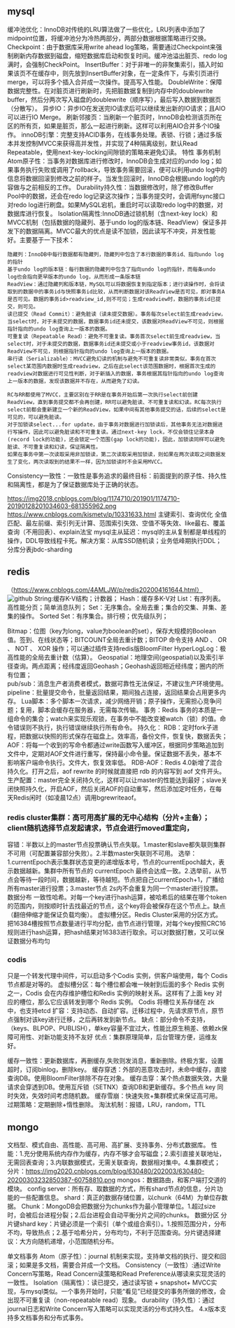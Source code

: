 
## mysql
缓冲池优化：InnoDB对传统的LRU算法做了一些优化，LRU列表中添加了midpoint位置，将缓冲池分为冷热两部分，两部分数据根据策略进行交换。
Checkpoint：由于数据库采用write ahead log策略，需要通过Checkpoint来强制刷新内存数据到磁盘，缩短数据库启动和恢复时间。缓冲池溢出脏页、redo log满时，会强制CheckPoint。
InsertBuffer：对于非唯一的非聚集索引，插入时如果该页不在缓存中，则先放到InsertBuffer对象，在一定条件下，与索引页进行merge，可以将多个插入合并成一次操作。提高写入性能。
DoubleWrite：保障数据完整性。在对脏页进行刷新时，先把脏数据复制到内存中的doublewrite buffer，然后分两次写入磁盘的doublewrite（顺序写），最后写入数据到数据页（分散写）。
异步IO：异步IO在发送完IO请求后可以继续发出新的IO请求；且AIO可以进行IO Merge。
刷新邻接页：当刷新一个脏页时，InnoDB会检测该页所在区的所有页，如果是脏页，那么一起进行刷新。这样可以利用AIO合并多个IO操作。
innoDB引擎：完整支持ACID事务，在线事务处理。表锁、行锁；通过多版本并发控制MVCC来获得高并发性，并实现了4种隔离级别，默认Read Repeatable，使用next-key-locking间隙锁的策略来避免幻读。
特性
事务机制
Atom原子性：当事务对数据库进行修改时，InnoDB会生成对应的undo log；如果事务执行失败或调用了rollback，导致事务需要回滚，便可以利用undo log中的信息将数据回滚到修改之前的样子。当发生回滚时，InnoDB会根据undo log的内容做与之前相反的工作。
Durability持久性：当数据修改时，除了修改Buffer Pool中的数据，还会在redo log记录这次操作；当事务提交时，会调用fsync接口对redo log进行刷盘。如果MySQL宕机，重启时可以读取redo log中的数据，对数据库进行恢复。
Isolation隔离性:InnoDB通过锁机制（含next-key lock）和MVCC机制（包括数据的隐藏列、基于undo log的版本链、ReadView）保证多并发下的数据隔离。MVCC最大的优点是读不加锁，因此读写不冲突，并发性能好。主要基于一下技术：
```
隐藏列：InnoDB中每行数据都有隐藏列，隐藏列中包含了本行数据的事务id、指向undo log的指针
基于undo log的版本链：每行数据的隐藏列中包含了指向undo log的指针，而每条undo log也会指向更早版本的undo log，从而形成一条版本链
ReadView：通过隐藏列和版本链，MySQL可以将数据恢复到指定版本；进行读操作时，会将读取到的数据中的事务id与快照事务id比较，从而判断数据对该ReadView是否可见，即对事务A是否可见。数据的事务id>readview_id,则不可见；生成readview时，数据的事务id已提交，则可见。
读已提交（Read Commit）：避免脏读（读未提交数据）。事务每次select前生成readview，当select时，对于未提交的数据，数据事务id还未提交，该数据对ReadView不可见，则根据指针指向的undo log查询上一版本的数据。
可重复读（Repeatable Read）：避免不可重复读。事务首次select前生成readview，当select时，对于未提交的数据，数据事务id还未提交或小于readview事务id，该数据对ReadView不可见，则根据指针指向的undo log查询上一版本的数据。
串行读（Serializable）：MVCC避免幻读的机制与避免不可重复读非常类似，事务在首次select某范围内数据时生成readview，之后在此select该范围数据时，根据首次生成的readview对数据进行可见性判断，对于新插入的数据，事务根据其指针指向的undo log查询上一版本的数据，发现该数据并不存在，从而避免了幻读。

RC与RR都使用了MVCC，主要区别在于RR是在事务开始后第一次执行select前创建ReadView，直到事务提交都不会再创建，RR可以避免脏读、不可重复读和幻读。RC每次执行select前都会重新建立一个新的ReadView，如果中间有其他事务提交的话，后续的select是可见的，可以避免脏读。
对于加锁读select...for update，由于事务对数据进行加锁读后，其他事务无法对数据进行写操作，因此可以避免脏读和不可重复读。通过next-key lock，不仅会锁住记录本身(record lock的功能)，还会锁定一个范围(gap lock的功能)，因此，加锁读同样可以避免脏读、不可重复读和幻读，保证隔离性。
如果在事务中第一次读取采用非加锁读，第二次读取采用加锁读，则如果在两次读取之间数据发生了变化，两次读取到的结果不一样，因为加锁读时不会采用MVCC。
```
Consistency一致性：一致性是事务追求的最终目标：前面提到的原子性、持久性和隔离性，都是为了保证数据库处于正确的状态。

https://img2018.cnblogs.com/blog/1174710/201901/1174710-20190128201034603-681355962.png
https://www.cnblogs.com/kismetv/p/10331633.html
主键索引、查询优化
全值匹配、最左前缀、索引列无计算、范围索引失效、空值不等失效、like最右、覆盖查询（不用回表）、explain法宝
mysql主从延迟：mysql的主从复制都是单线程的操作，DDL导致线程卡死。解决方案：从库SSD随机读；业务低峰期执行DDL；
分库分表jbdc-sharding

## redis
（https://www.cnblogs.com/4AMLJW/p/redis202004161644.html）
![github](https://pic4.zhimg.com/80/v2-d1128bb6e62db58955215c4c05ac1eab_1440w.jpg)
String:缓存K-V结构；计数器；
Hash：缓存多K-V对
List：有序列表。高性能分页；简单消息队列；
Set：无序集合。全局去重；集合的交集、并集、差集的操作。
Sorted Set：有序集合。排行榜；优先级队列；

Bitmap：位图（key为long，value为boolean的set），保存大规模的Boolean值。签到、在线状态等；BITCOUNT全局去重计数；BITOP 命令支持 AND 、 OR 、 NOT 、 XOR 操作；可以通过插件支持redis版BloomFilter
HyperLogLog：极高性能的全局去重计数（估算）。
Geospatial：地理空间(geospatial)以及索引半径查询。两点距离；经纬度返回Geohash；Geohash返回相近经纬度；圈内的所有位置；   
pub/sub：消息生产者消费者模式，数据可靠性无法保证，不建议生产环境使用。
pipeline：批量提交命令，批量返回结果，期间独占连接，返回结果会占用更多内存。
Lua脚本：多个脚本一次请求，减少网络开销；原子操作，无需担心竞争问题；复用，脚本会缓存在服务器，无需每次传输。
事务：Redis 事务的本质是一组命令的集合；watch来实现乐观锁，在事务中不能改变被watch（锁）的值。命令错误则不执行，执行错误继续执行所有命令。
持久化：
RDB：定时fork子进程，把数据以快照的形式保存在磁盘上。效率高，备份文件，恢复快，数据丢失；
AOF：将每一个收到的写命令都通过write函数写入缓冲区，根据同步策略追加到文件中，定期对AOF文件进行重写，保持最小命令量。保证数据不丢失，基本不影响客户端命令执行。文件大，恢复效率低。
RDB-AOF：Redis 4.0新增了混合持久化。打开之后，aof rewrite 的时候就直接把 rdb 的内容写到 aof 文件开头。
生产配置：master完全关闭持久化，这样可以让master的性能达到最好；slave关闭快照持久化，开启AOF，然后关闭AOF的自动重写，然后添加定时任务，在每天Redis闲时（如凌晨12点）调用bgrewriteaof。

### redis cluster集群：高可用高扩展的无中心结构（分片+主备）；client随机选择节点发起请求，节点会进行moved重定向，
容错：半数以上的master节点投票确认节点失联。1.master和slave都失联则集群不可用（可配置兼容部分失败）。2.半数master失联则不可用。
选举：1.currentEpoch表示集群状态变更的递增版本号，节点的currentEpoch越大，表示数据越新。集群中所有节点的 currentEpoch 最终会达成一致。2.选举前，从节点会等待一段时间，数据越新，等待越短。节点把自己currentEpoch+1，广播给所有master进行投票；3.master节点 2s内不会重复为同一个master进行投票。
数据分布
一致性哈希。对每一个key进行hash运算，被哈希后的结果在哪个token的范围内，则按顺时针去找最近的节点，这个key将会被保存在这个节点上。缺点（翻倍伸缩才能保证负载均衡）。
虚拟槽分区。Redis Cluster采用的分区方式。把16384槽按照节点数量进行平均分配，由节点进行管理，对每个key按照CRC16规则进行hash运算，把hash结果对16383进行取余。可以对数据打散，又可以保证数据分布均匀

### codis
只是一个转发代理中间件，可以启动多个Codis 实例，供客户端使用，每个 Codis 节点都是对等的。
虚拟槽分区：每个槽位都会唯一映射到后面的多个 Redis 实例之一，Codis 会在内存维护槽位和Redis 实例的映射关系。这样有了上面 key 对应的槽位，那么它应该转发到哪个 Redis 实例。
Codis 将槽位关系存储在 zk 中，也支持etcd
扩容：支持动态、自动扩容。迁移过程中，先请求原节点，原节点强制对该key进行迁移，之后再转发到新节点。
缺点：部分命令不支持，（keys、BLPOP、PUBLISH），单key容量不宜过大，性能比原生稍差、依赖zk保障可用性、对新功能支持不友好
优点：集群原理简单，后台管理方便，运维友好。

缓存一致性：更新数据库，再删缓存,失败则发消息，重新删除。终极方案，设置超时，订阅binlog，删除key。
缓存穿透：外部的恶意攻击时，未命中缓存，直接查询DB。使用BloomFilter排除不存在对象。
缓存击穿：某个热点数据失效，大量请求会穿透到DB。使用互斥锁（SETNX）查询DB和更新缓存。多个热点 key 同时失效，失效时间考虑随机数。
缓存雪崩：快速失败+集群模式来保证高可用。
过期策略：定期删除+惰性删除。
淘汰机制：报错，LRU，random，TTL

## mongo
文档型、模式自由、高性能、高可用、高扩展、支持事务、分布式数据库。
性能：1.充分使用系统内存作为缓存，内存不够才会写磁盘；2.索引直接关联地址，无需回表查询；3.内联数据模式，无需关联查询，数据相对集中。4.集群模式；
分片：https://img2020.cnblogs.com/blog/630480/202003/630480-20200303232850387-60758810.png
mongos：数据路由，和客户端打交道的模块。
config server：所有存、取数据的方式，所有shard节点的信息，分片功能的一些配置信息。
shard：真正的数据存储位置，以chunk（64M）为单位存数据。
Chunk：MongoDB会把数据分为chunks作为最小管理单位。1.超过size时，会被后台进程分裂；2.后台进程会自动平衡分片之间的chunks。
数据分区
分片键shard key：片键必须是一个索引（单个或组合索引）。1.按照范围分片，分布不均，导致热点；2.基于哈希分片，分布均匀，不利于范围查询。分片键选择建议：大方向随机递增，小范围随机分布。

单文档事务
Atom（原子性）：journal 机制来实现，支持单文档的执行、提交和回滚；如果是多文档，需要合并成一个文档。
Consistency（一致性）:通过Write Concern写策略，Read Concern读策略和Read Preference从哪读来实现灵活的一致性。
Isolation（隔离性）：读已提交，通过读写锁 + snapshot+ MVCC实现，与mysql类似。一个事务开始时，只能“看见”已经提交的事务所做的修改，会出现不可重复读（non-repeatable read）现象。
durability（持久性）：通过journal日志和Write Concern写入策略可以实现灵活的分布式持久性。
4.x版本支持多文档事务和分布式事务。

